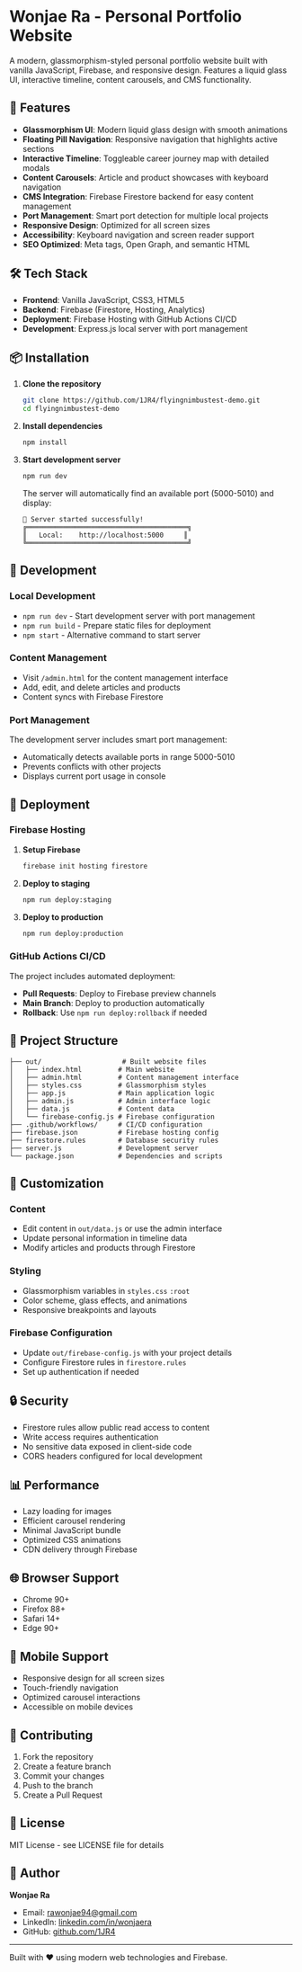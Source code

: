 # Wonjae Ra - Personal Portfolio Website

A modern, glassmorphism-styled personal portfolio website built with vanilla JavaScript, Firebase, and responsive design. Features a liquid glass UI, interactive timeline, content carousels, and CMS functionality.

## 🚀 Features

- **Glassmorphism UI**: Modern liquid glass design with smooth animations
- **Floating Pill Navigation**: Responsive navigation that highlights active sections
- **Interactive Timeline**: Toggleable career journey map with detailed modals
- **Content Carousels**: Article and product showcases with keyboard navigation
- **CMS Integration**: Firebase Firestore backend for easy content management
- **Port Management**: Smart port detection for multiple local projects
- **Responsive Design**: Optimized for all screen sizes
- **Accessibility**: Keyboard navigation and screen reader support
- **SEO Optimized**: Meta tags, Open Graph, and semantic HTML

## 🛠️ Tech Stack

- **Frontend**: Vanilla JavaScript, CSS3, HTML5
- **Backend**: Firebase (Firestore, Hosting, Analytics)
- **Deployment**: Firebase Hosting with GitHub Actions CI/CD
- **Development**: Express.js local server with port management

## 📦 Installation

1. **Clone the repository**
   ```bash
   git clone https://github.com/1JR4/flyingnimbustest-demo.git
   cd flyingnimbustest-demo
   ```

2. **Install dependencies**
   ```bash
   npm install
   ```

3. **Start development server**
   ```bash
   npm run dev
   ```
   
   The server will automatically find an available port (5000-5010) and display:
   ```
   🚀 Server started successfully!
   ╔════════════════════════════════════════╗
   ║   Local:    http://localhost:5000     ║
   ╚════════════════════════════════════════╝
   ```

## 🔧 Development

### Local Development
- `npm run dev` - Start development server with port management
- `npm run build` - Prepare static files for deployment
- `npm start` - Alternative command to start server

### Content Management
- Visit `/admin.html` for the content management interface
- Add, edit, and delete articles and products
- Content syncs with Firebase Firestore

### Port Management
The development server includes smart port management:
- Automatically detects available ports in range 5000-5010
- Prevents conflicts with other projects
- Displays current port usage in console

## 🚀 Deployment

### Firebase Hosting
1. **Setup Firebase**
   ```bash
   firebase init hosting firestore
   ```

2. **Deploy to staging**
   ```bash
   npm run deploy:staging
   ```

3. **Deploy to production**
   ```bash
   npm run deploy:production
   ```

### GitHub Actions CI/CD
The project includes automated deployment:
- **Pull Requests**: Deploy to Firebase preview channels
- **Main Branch**: Deploy to production automatically
- **Rollback**: Use `npm run deploy:rollback` if needed

## 📁 Project Structure

```
├── out/                    # Built website files
│   ├── index.html         # Main website
│   ├── admin.html         # Content management interface
│   ├── styles.css         # Glassmorphism styles
│   ├── app.js             # Main application logic
│   ├── admin.js           # Admin interface logic
│   ├── data.js            # Content data
│   └── firebase-config.js # Firebase configuration
├── .github/workflows/     # CI/CD configuration
├── firebase.json          # Firebase hosting config
├── firestore.rules        # Database security rules
├── server.js              # Development server
└── package.json           # Dependencies and scripts
```

## 🎨 Customization

### Content
- Edit content in `out/data.js` or use the admin interface
- Update personal information in timeline data
- Modify articles and products through Firestore

### Styling
- Glassmorphism variables in `styles.css` `:root`
- Color scheme, glass effects, and animations
- Responsive breakpoints and layouts

### Firebase Configuration
- Update `out/firebase-config.js` with your project details
- Configure Firestore rules in `firestore.rules`
- Set up authentication if needed

## 🔒 Security

- Firestore rules allow public read access to content
- Write access requires authentication
- No sensitive data exposed in client-side code
- CORS headers configured for local development

## 📊 Performance

- Lazy loading for images
- Efficient carousel rendering
- Minimal JavaScript bundle
- Optimized CSS animations
- CDN delivery through Firebase

## 🌐 Browser Support

- Chrome 90+
- Firefox 88+
- Safari 14+
- Edge 90+

## 📱 Mobile Support

- Responsive design for all screen sizes
- Touch-friendly navigation
- Optimized carousel interactions
- Accessible on mobile devices

## 🤝 Contributing

1. Fork the repository
2. Create a feature branch
3. Commit your changes
4. Push to the branch
5. Create a Pull Request

## 📄 License

MIT License - see LICENSE file for details

## 👤 Author

**Wonjae Ra**
- Email: rawonjae94@gmail.com
- LinkedIn: [linkedin.com/in/wonjaera](https://linkedin.com/in/wonjaera)
- GitHub: [github.com/1JR4](https://github.com/1JR4)

---

Built with ❤️ using modern web technologies and Firebase.